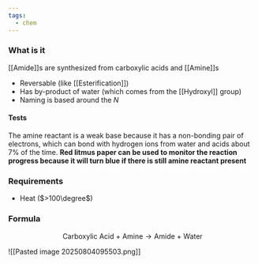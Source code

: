 ```yaml
---
tags:
  - chem
---
```

### What is it
[[Amide]]s are synthesized from carboxylic acids and [[Amine]]s
- Reversable (like [[Esterification]])
- Has by-product of water (which comes from the [[Hydroxyl]] group)
- Naming is based around the $N$
#### Tests
The amine reactant is a weak base because it has a non-bonding pair of electrons, which can bond with hydrogen ions from water and acids about 7% of the time. **Red litmus paper can be used to monitor the reaction progress because it will turn blue if there is still amine reactant present**
### Requirements
- Heat ($>100\degree$)
### Formula
$$ \textrm{Carboxylic Acid + Amine} \rightarrow \textrm{Amide + Water}$$

![[Pasted image 20250804095503.png]]

